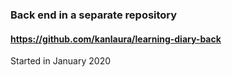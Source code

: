 ### Back end in a separate repository
#### https://github.com/kanlaura/learning-diary-back

Started in January 2020
